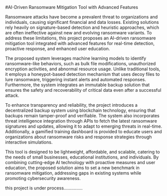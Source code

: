 #AI-Driven Ransomware Mitigation Tool with Advanced Features

Ransomware attacks have become a prevalent threat to organizations and individuals, causing significant financial and data losses. Existing solutions rely heavily on signature-based detection and heuristic approaches, which are often ineffective against new and evolving ransomware variants. To address these limitations, this project proposes an AI-driven ransomware mitigation tool integrated with advanced features for real-time detection, proactive response, and enhanced user education.

The proposed system leverages machine learning models to identify ransomware-like behaviors, such as bulk file modifications, unauthorized encryption activities, and abnormal resource usage. Unlike traditional tools, it employs a honeypot-based detection mechanism that uses decoy files to lure ransomware, triggering instant alerts and automated responses. Furthermore, the system integrates an immutable backup solution that ensures the safety and recoverability of critical data even after a successful attack.

To enhance transparency and reliability, the project introduces a decentralized backup system using blockchain technology, ensuring that backups remain tamper-proof and verifiable. The system also incorporates threat intelligence integration through APIs to fetch the latest ransomware signatures and updates, allowing it to adapt to emerging threats in real-time. Additionally, a gamified training dashboard is provided to educate users and organizations about ransomware risks and response strategies through interactive simulations.

This tool is designed to be lightweight, affordable, and scalable, catering to the needs of small businesses, educational institutions, and individuals. By combining cutting-edge AI technology with proactive measures and user education, the proposed solution aims to set a new benchmark in ransomware mitigation, addressing gaps in existing systems while promoting cybersecurity awareness.



this project is under process...............
